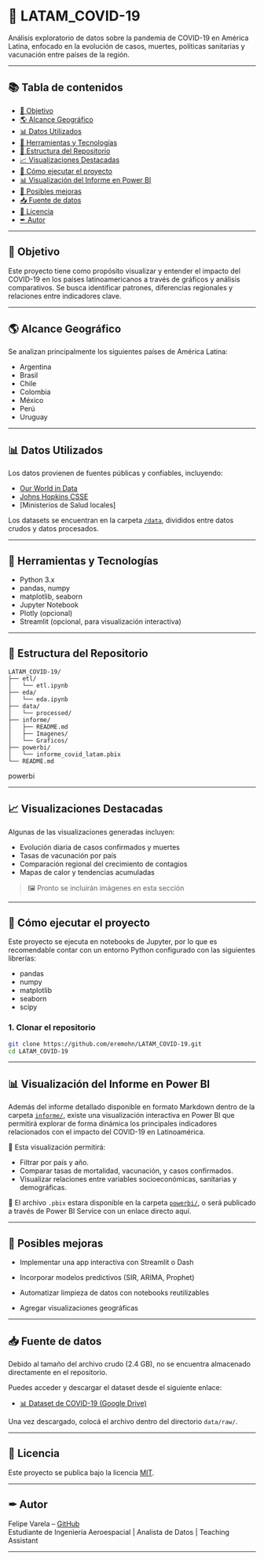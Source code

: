 # 🦠 LATAM_COVID-19

Análisis exploratorio de datos sobre la pandemia de COVID-19 en América Latina, enfocado en la evolución de casos, muertes, políticas sanitarias y vacunación entre países de la región.

---
## 📚 Tabla de contenidos

- [📌 Objetivo](#-objetivo)
- [🌎 Alcance Geográfico](#-alcance-geográfico)
- [📊 Datos Utilizados](#-datos-utilizados)
- [🧰 Herramientas y Tecnologías](#-herramientas-y-tecnologías)
- [📁 Estructura del Repositorio](#-estructura-del-repositorio)
- [📈 Visualizaciones Destacadas](#-visualizaciones-destacadas)
- [🚀 Cómo ejecutar el proyecto](#-cómo-ejecutar-el-proyecto)
- [📊 Visualización del Informe en Power BI](#-visualizacion-del-informe-en-power-bi)
- [🧠 Posibles mejoras](#-posibles-mejoras)
- [📥 Fuente de datos](#-fuente-de-datos)
- [📜 Licencia](#-licencia)
- [✒ Autor](#-autor)

---

## 📌 Objetivo

Este proyecto tiene como propósito visualizar y entender el impacto del COVID-19 en los países latinoamericanos a través de gráficos y análisis comparativos. Se busca identificar patrones, diferencias regionales y relaciones entre indicadores clave.

---



## 🌎 Alcance Geográfico

Se analizan principalmente los siguientes países de América Latina:

- Argentina
- Brasil
- Chile
- Colombia
- México
- Perú
- Uruguay  

---

## 📊 Datos Utilizados

Los datos provienen de fuentes públicas y confiables, incluyendo:

- [Our World in Data](https://ourworldindata.org/)
- [Johns Hopkins CSSE](https://github.com/CSSEGISandData/COVID-19)
- [Ministerios de Salud locales]

Los datasets se encuentran en la carpeta [`/data`](./data/), divididos entre datos crudos y datos procesados.

---

## 🧰 Herramientas y Tecnologías

- Python 3.x
- pandas, numpy
- matplotlib, seaborn
- Jupyter Notebook
- Plotly (opcional)
- Streamlit (opcional, para visualización interactiva)

---

## 📁 Estructura del Repositorio

```
LATAM_COVID-19/
├── etl/
│   └── etl.ipynb
├── eda/
│   └── eda.ipynb
├── data/
│   └── processed/
├── informe/
│   ├── README.md 
│   ├── Imagenes/
│   └── Graficos/
├── powerbi/
│   └── informe_covid_latam.pbix
└── README.md

```
powerbi

---

## 📈 Visualizaciones Destacadas

Algunas de las visualizaciones generadas incluyen:

- Evolución diaria de casos confirmados y muertes
- Tasas de vacunación por país
- Comparación regional del crecimiento de contagios
- Mapas de calor y tendencias acumuladas

> 🖼 Pronto se incluirán imágenes en esta sección

---

## 🚀 Cómo ejecutar el proyecto

Este proyecto se ejecuta en notebooks de Jupyter, por lo que es recomendable contar con un entorno Python configurado con las siguientes librerías:

- pandas
- numpy
- matplotlib
- seaborn
- scipy

### 1. Clonar el repositorio

```bash
git clone https://github.com/eremohn/LATAM_COVID-19.git
cd LATAM_COVID-19
```
---

## 📊 Visualización del Informe en Power BI

Además del informe detallado disponible en formato Markdown dentro de la carpeta [`informe/`](./informe), existe una visualización interactiva en Power BI que permitirá explorar de forma dinámica los principales indicadores relacionados con el impacto del COVID-19 en Latinoamérica.

🔹 Esta visualización permitirá:
- Filtrar por país y año.
- Comparar tasas de mortalidad, vacunación, y casos confirmados.
- Visualizar relaciones entre variables socioeconómicas, sanitarias y demográficas.

📁 El archivo `.pbix` estara disponible en la carpeta [`powerbi/`](./powerbi), o será publicado a través de Power BI Service con un enlace directo aquí.


---
## 🧠 Posibles mejoras
- Implementar una app interactiva con Streamlit o Dash

- Incorporar modelos predictivos (SIR, ARIMA, Prophet)

- Automatizar limpieza de datos con notebooks reutilizables

- Agregar visualizaciones geográficas

---

## 📥 Fuente de datos

Debido al tamaño del archivo crudo (2.4 GB), no se encuentra almacenado directamente en el repositorio.

Puedes acceder y descargar el dataset desde el siguiente enlace:

- [📊 Dataset de COVID-19 (Google Drive)](https://drive.google.com/file/d/1asTXNEx_IGFDheRIDqPteII12Iz7Ghj2/view?usp=drive_link)

Una vez descargado, colocá el archivo dentro del directorio `data/raw/`.

---

## 📜 Licencia

Este proyecto se publica bajo la licencia [MIT](LICENSE).

---

## ✒ Autor

Felipe Varela – [GitHub](https://github.com/eremohn)  
Estudiante de Ingeniería Aeroespacial | Analista de Datos | Teaching Assistant

---


